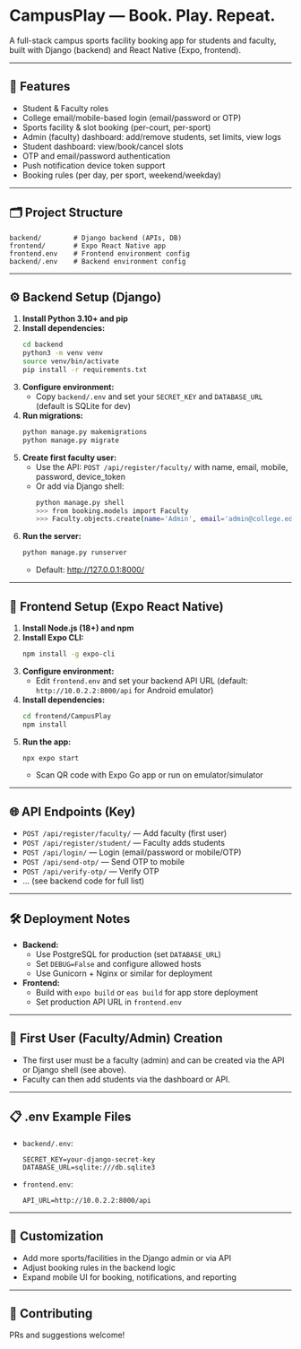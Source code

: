 # CampusPlay — Book. Play. Repeat.

A full-stack campus sports facility booking app for students and faculty, built with Django (backend) and React Native (Expo, frontend).

---

## 🚀 Features
- Student & Faculty roles
- College email/mobile-based login (email/password or OTP)
- Sports facility & slot booking (per-court, per-sport)
- Admin (faculty) dashboard: add/remove students, set limits, view logs
- Student dashboard: view/book/cancel slots
- OTP and email/password authentication
- Push notification device token support
- Booking rules (per day, per sport, weekend/weekday)

---

## 🗂️ Project Structure
```
backend/        # Django backend (APIs, DB)
frontend/       # Expo React Native app
frontend.env    # Frontend environment config
backend/.env    # Backend environment config
```

---

## ⚙️ Backend Setup (Django)
1. **Install Python 3.10+ and pip**
2. **Install dependencies:**
   ```bash
   cd backend
   python3 -m venv venv
   source venv/bin/activate
   pip install -r requirements.txt
   ```
3. **Configure environment:**
   - Copy `backend/.env` and set your `SECRET_KEY` and `DATABASE_URL` (default is SQLite for dev)
4. **Run migrations:**
   ```bash
   python manage.py makemigrations
   python manage.py migrate
   ```
5. **Create first faculty user:**
   - Use the API: `POST /api/register/faculty/` with name, email, mobile, password, device_token
   - Or add via Django shell:
     ```bash
     python manage.py shell
     >>> from booking.models import Faculty
     >>> Faculty.objects.create(name='Admin', email='admin@college.edu', mobile='9999999999', password='YourPassword')
     ```
6. **Run the server:**
   ```bash
   python manage.py runserver
   ```
   - Default: http://127.0.0.1:8000/

---

## 📱 Frontend Setup (Expo React Native)
1. **Install Node.js (18+) and npm**
2. **Install Expo CLI:**
   ```bash
   npm install -g expo-cli
   ```
3. **Configure environment:**
   - Edit `frontend.env` and set your backend API URL (default: `http://10.0.2.2:8000/api` for Android emulator)
4. **Install dependencies:**
   ```bash
   cd frontend/CampusPlay
   npm install
   ```
5. **Run the app:**
   ```bash
   npx expo start
   ```
   - Scan QR code with Expo Go app or run on emulator/simulator

---

## 🌐 API Endpoints (Key)
- `POST /api/register/faculty/` — Add faculty (first user)
- `POST /api/register/student/` — Faculty adds students
- `POST /api/login/` — Login (email/password or mobile/OTP)
- `POST /api/send-otp/` — Send OTP to mobile
- `POST /api/verify-otp/` — Verify OTP
- ... (see backend code for full list)

---

## 🛠️ Deployment Notes
- **Backend:**
  - Use PostgreSQL for production (set `DATABASE_URL`)
  - Set `DEBUG=False` and configure allowed hosts
  - Use Gunicorn + Nginx or similar for deployment
- **Frontend:**
  - Build with `expo build` or `eas build` for app store deployment
  - Set production API URL in `frontend.env`

---

## 👤 First User (Faculty/Admin) Creation
- The first user must be a faculty (admin) and can be created via the API or Django shell (see above).
- Faculty can then add students via the dashboard or API.

---

## 📋 .env Example Files
- `backend/.env`:
  ```
  SECRET_KEY=your-django-secret-key
  DATABASE_URL=sqlite:///db.sqlite3
  ```
- `frontend.env`:
  ```
  API_URL=http://10.0.2.2:8000/api
  ```

---

## 🧩 Customization
- Add more sports/facilities in the Django admin or via API
- Adjust booking rules in the backend logic
- Expand mobile UI for booking, notifications, and reporting

---

## 🤝 Contributing
PRs and suggestions welcome! 
